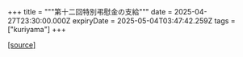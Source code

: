 +++
title = """第十二回特別弔慰金の支給"""
date = 2025-04-27T23:30:00.000Z
expiryDate = 2025-05-04T03:47:42.259Z
tags = ["kuriyama"]
+++


[[source]](https://www.town.kuriyama.hokkaido.jp/soshiki/39/31518.html)
